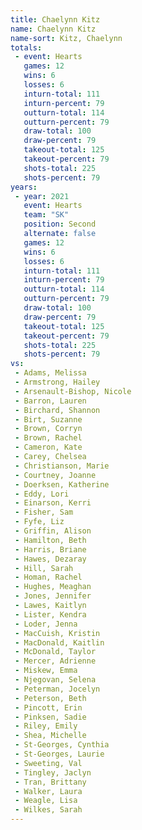 ```yaml
---
title: Chaelynn Kitz
name: Chaelynn Kitz
name-sort: Kitz, Chaelynn
totals:
 - event: Hearts
   games: 12
   wins: 6
   losses: 6
   inturn-total: 111
   inturn-percent: 79
   outturn-total: 114
   outturn-percent: 79
   draw-total: 100
   draw-percent: 79
   takeout-total: 125
   takeout-percent: 79
   shots-total: 225
   shots-percent: 79
years:
 - year: 2021
   event: Hearts
   team: "SK"
   position: Second
   alternate: false
   games: 12
   wins: 6
   losses: 6
   inturn-total: 111
   inturn-percent: 79
   outturn-total: 114
   outturn-percent: 79
   draw-total: 100
   draw-percent: 79
   takeout-total: 125
   takeout-percent: 79
   shots-total: 225
   shots-percent: 79
vs:
 - Adams, Melissa
 - Armstrong, Hailey
 - Arsenault-Bishop, Nicole
 - Barron, Lauren
 - Birchard, Shannon
 - Birt, Suzanne
 - Brown, Corryn
 - Brown, Rachel
 - Cameron, Kate
 - Carey, Chelsea
 - Christianson, Marie
 - Courtney, Joanne
 - Doerksen, Katherine
 - Eddy, Lori
 - Einarson, Kerri
 - Fisher, Sam
 - Fyfe, Liz
 - Griffin, Alison
 - Hamilton, Beth
 - Harris, Briane
 - Hawes, Dezaray
 - Hill, Sarah
 - Homan, Rachel
 - Hughes, Meaghan
 - Jones, Jennifer
 - Lawes, Kaitlyn
 - Lister, Kendra
 - Loder, Jenna
 - MacCuish, Kristin
 - MacDonald, Kaitlin
 - McDonald, Taylor
 - Mercer, Adrienne
 - Miskew, Emma
 - Njegovan, Selena
 - Peterman, Jocelyn
 - Peterson, Beth
 - Pincott, Erin
 - Pinksen, Sadie
 - Riley, Emily
 - Shea, Michelle
 - St-Georges, Cynthia
 - St-Georges, Laurie
 - Sweeting, Val
 - Tingley, Jaclyn
 - Tran, Brittany
 - Walker, Laura
 - Weagle, Lisa
 - Wilkes, Sarah
---
```

